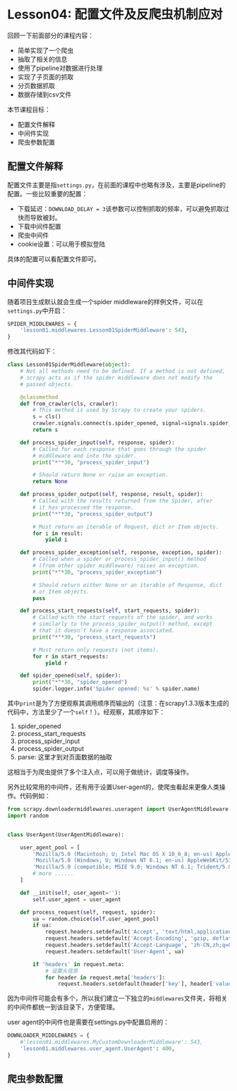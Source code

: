 # Lesson04: 配置文件及反爬虫机制应对
回顾一下前面部分的课程内容：

- 简单实现了一个爬虫
- 抽取了相关的信息
- 使用了pipeline对数据进行处理
- 实现了子页面的抓取
- 分页数据抓取
- 数据存储到csv文件

本节课程目标：

- 配置文件解释
- 中间件实现
- 爬虫参数配置

## 配置文件解释
配置文件主要是指`settings.py`，在前面的课程中也略有涉及，主要是pipeline的配置。一些比较重要的配置：

- 下载延迟：`DOWNLOAD_DELAY = 3`该参数可以控制抓取的频率，可以避免抓取过快而导致被封。
- 下载中间件配置
- 爬虫中间件
- cookie设置：可以用于模拟登陆

具体的配置可以看配置文件即可。

## 中间件实现
随着项目生成默认就会生成一个spider middleware的样例文件，可以在`settings.py`中开启：

```python
SPIDER_MIDDLEWARES = {
    'lesson01.middlewares.Lesson01SpiderMiddleware': 543,
}
```

修改其代码如下：

```python
class Lesson01SpiderMiddleware(object):
    # Not all methods need to be defined. If a method is not defined,
    # scrapy acts as if the spider middleware does not modify the
    # passed objects.

    @classmethod
    def from_crawler(cls, crawler):
        # This method is used by Scrapy to create your spiders.
        s = cls()
        crawler.signals.connect(s.spider_opened, signal=signals.spider_opened)
        return s

    def process_spider_input(self, response, spider):
        # Called for each response that goes through the spider
        # middleware and into the spider.
        print("*"*30, "process_spider_input")

        # Should return None or raise an exception.
        return None

    def process_spider_output(self, response, result, spider):
        # Called with the results returned from the Spider, after
        # it has processed the response.
        print("*"*30, "process_spider_output")

        # Must return an iterable of Request, dict or Item objects.
        for i in result:
            yield i

    def process_spider_exception(self, response, exception, spider):
        # Called when a spider or process_spider_input() method
        # (from other spider middleware) raises an exception.
        print("*"*30, "process_spider_exception")

        # Should return either None or an iterable of Response, dict
        # or Item objects.
        pass

    def process_start_requests(self, start_requests, spider):
        # Called with the start requests of the spider, and works
        # similarly to the process_spider_output() method, except
        # that it doesn’t have a response associated.
        print("*"*30, "process_start_requests")

        # Must return only requests (not items).
        for r in start_requests:
            yield r

    def spider_opened(self, spider):
        print("*"*30, "spider_opened")
        spider.logger.info('Spider opened: %s' % spider.name)
```

其中`print`是为了方便观察其调用顺序而输出的（注意：在scrapy1.3.3版本生成的代码中，方法里少了一个`self`！）。经观察，其顺序如下：

1. spider_opened
2. process_start_requests
3. process_spider_input
4. process_spider_output
5. parse: 这里才到对页面数据的抽取

这相当于为爬虫提供了多个注入点，可以用于做统计，调度等操作。

另外比较常用的中间件，还有用于设置User-agent的，使爬虫看起来更像人类操作。代码例如：

```python
from scrapy.downloadermiddlewares.useragent import UserAgentMiddleware
import random


class UserAgent(UserAgentMiddleware):

    user_agent_pool = [
        'Mozilla/5.0 (Macintosh; U; Intel Mac OS X 10_6_8; en-us) AppleWebKit/534.50 (KHTML, like Gecko) Version/5.1 Safari/534.50',
        'Mozilla/5.0 (Windows; U; Windows NT 6.1; en-us) AppleWebKit/534.50 (KHTML, like Gecko) Version/5.1 Safari/534.50',
        'Mozilla/5.0 (compatible; MSIE 9.0; Windows NT 6.1; Trident/5.0;',
        # more ......
    ]

    def __init(self, user_agent=''):
        self.user_agent = user_agent

    def process_request(self, request, spider):
        ua = random.choice(self.user_agent_pool)
        if ua:
            request.headers.setdefault('Accept', 'text/html,application/xhtml+xml,application/xml;q=0.9,image/webp,*/*;q=0.8')
            request.headers.setdefault('Accept-Encoding', 'gzip, deflate, sdch')
            request.headers.setdefault('Accept-Language', 'zh-CN,zh;q=0.8,en;q=0.6')
            request.headers.setdefault('User-Agent', ua)

        if 'headers' in request.meta:
            # 设置头信息
            for header in request.meta['headers']:
                request.headers.setdefault(header['key'], header['value'])
```

因为中间件可能会有多个，所以我们建立一下独立的`middlewares`文件夹，将相关的中间件都统一到该目录下，方便管理。

user agent的中间件也是需要在settings.py中配置启用的：

```python
DOWNLOADER_MIDDLEWARES = {
    #'lesson01.middlewares.MyCustomDownloaderMiddleware': 543,
    'lesson01.middlewares.user_agent.UserAgent': 400,
}
```

## 爬虫参数配置

## 

